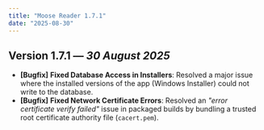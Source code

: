 ```yaml
---
title: "Moose Reader 1.7.1"
date: "2025-08-30"
---
```


## Version 1.7.1 — *30 August 2025*

- **[Bugfix]** **Fixed Database Access in Installers**: Resolved a major issue where the installed versions of the app (Windows Installer) could not write to the database.  
- **[Bugfix]** **Fixed Network Certificate Errors**: Resolved an *"error certificate verify failed"* issue in packaged builds by bundling a trusted root certificate authority file (`cacert.pem`).  
